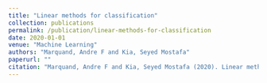 ```yaml
---
title: "Linear methods for classification"
collection: publications
permalink: /publication/linear-methods-for-classification
date: 2020-01-01
venue: "Machine Learning"
authors: "Marquand, Andre F and Kia, Seyed Mostafa"
paperurl: ""
citation: "Marquand, Andre F and Kia, Seyed Mostafa (2020). Linear methods for classification. Machine Learning."
---
```

